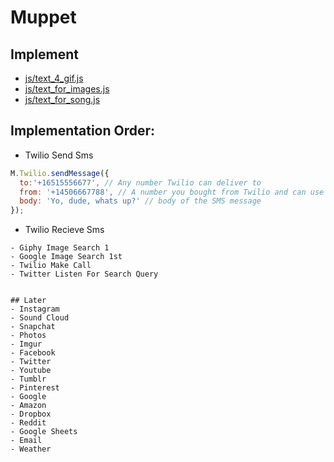 # Muppet

## Implement
- [js/text_4_gif.js](js/text_4_gif.js)
- [js/text_for_images.js](js/text_for_images.js)
- [js/text_for_song.js](js/text_for_song.js)

## Implementation Order:
- Twilio Send Sms

```js
M.Twilio.sendMessage({
  to:'+16515556677', // Any number Twilio can deliver to
  from: '+14506667788', // A number you bought from Twilio and can use for outbound communication
  body: 'Yo, dude, whats up?' // body of the SMS message
});
```
- Twilio Recieve Sms
```
- Giphy Image Search 1
- Google Image Search 1st 
- Twilio Make Call
- Twitter Listen For Search Query


## Later 
- Instagram
- Sound Cloud
- Snapchat
- Photos
- Imgur
- Facebook
- Twitter
- Youtube
- Tumblr
- Pinterest
- Google
- Amazon
- Dropbox
- Reddit
- Google Sheets
- Email
- Weather
